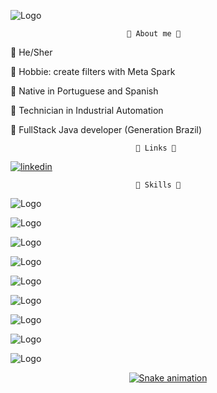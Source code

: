 
![Logo](https://cdn.discordapp.com/attachments/1006363643341979721/1045852328500150272/zyro-image_1.png)
 

                              🌙 About me 🌙


🔅 He/Sher

🔅 Hobbie: create filters with Meta Spark

🔅 Native in Portuguese and Spanish

🔅 Technician in Industrial Automation

🔅 FullStack Java developer (Generation Brazil)



                                🌙 Links 🌙

[![linkedin](https://img.shields.io/badge/linkedin-0A66C2?style=for-the-badge&logo=linkedin&logoColor=pink)](www.linkedin.com/in/lucysuxo)


                                🌙 Skills 🌙

 
![Logo](https://img.shields.io/badge/Java-ED8B00?style=for-the-badge&logo=java&logoColor=white)

![Logo](https://img.shields.io/badge/Spring-6DB33F?style=for-the-badge&logo=spring&logoColor=white)

![Logo](https://img.shields.io/badge/Git-E34F26?style=for-the-badge&logo=git&logoColor=white)

![Logo](https://img.shields.io/badge/MySQL-00000F?style=for-the-badge&logo=mysql&logoColor=white)

![Logo](https://img.shields.io/badge/React-20232A?style=for-the-badge&logo=react&logoColor=61DAFB)

![Logo](https://img.shields.io/badge/Material--UI-0081CB?style=for-the-badge&logo=material-ui&logoColor=white)

![Logo](https://img.shields.io/badge/HTML5-E34F26?style=for-the-badge&logo=html5&logoColor=white)

![Logo](https://img.shields.io/badge/CSS3-1572B6?style=for-the-badge&logo=css3&logoColor=white)

![Logo](	https://img.shields.io/badge/TypeScript-007ACC?style=for-the-badge&logo=typescript&logoColor=white)

<div align="center">
  <a href="https://github.com/lucysuxo%22%3E
  <img height="180em" src="https://github-readme-stats.vercel.app/api?username=lucysuxo&show_icons=true&theme=dracula&include_all_commits=true&count_private=true%22/%3E
  <img height="180em" src="https://github-readme-stats.vercel.app/api/top-langs/?username=lucysuxo&layout=compact&langs_count=7&theme=dracula%22/%3E
</div>


<div align="center">

  ![Snake animation](https://github.com/lucysuxo/lucysuxo/blob/output/github-contribution-grid-snake.svg)

</div>

